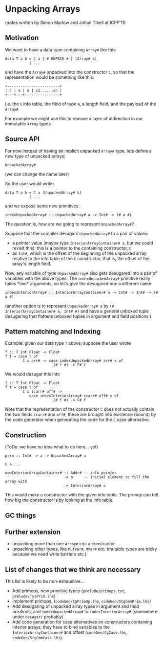 # Unpacking Arrays



(notes written by Simon Marlow and Johan Tibell at ICFP'11)


## Motivation



We want to have a data type containing `Array#` like this:


```wiki
data T a b = C a {-# UNPACK #-} (Array# b)
           | ...
```


and have the `Array#` unpacked into the constructor `C`, so that the representation would be something like this:


```wiki
+------------------------+
| C | a | n | x1......xn |
+---+---+----------------+
```


i.e. the `C` info table, the field of type `a`, a length field, and the payload of the `Array#`.  



For example we might use this to remove a layer of indirection in our immutable `Array` types.


## Source API



For now instead of having an implicit unpacked `Array#` type, lets define a new type of unpacked arrays:


```wiki
UnpackedArray#
```


(we can change the name later)



So the user would write:


```wiki
data T a b = C a (UnpackedArray# b)
           | ...
```


and we expose some new primitives:


```wiki
indexUnpackedArray# :: UnpackedArray# a -> Int# -> (# a #)
```


The question is, how are we going to represent `UnpackedArray#`?



Suppose that the compiler desugars `UnpackedArray#` to a pair of values:
 


- a pointer value (maybe type `InteriorArrayContainer# a`, but we could revisit this): this is a pointer to the containing constructor, `C`
- an `Int#`, which is the offset of the beginning of the unpacked array relative to the info table of the `C` constructor, that is, the offset of the array's length field.


Now, any variable of type `UnpackedArray#` also gets desugared into a pair of variables with the above types.  The `indexUnpackedArray#` primitive really takes \*two\* arguments, so let's give the desugared one a different name: 


```wiki
indexInteriorArray# :: InteriorArrayContainer# a -> Int# -> Int# -> (# a #)
```


(another option is to represent `UnpackedArray# a` by `(# InteriorArrayContainer# a, Int# #)` and have a general unboxed tuple desugaring that flattens unboxed tuples in argument and field positions.)


## Pattern matching and Indexing



Example: given our data type `T` above, suppose the user wrote


```wiki
f :: T Int Float -> Float
f t = case t of 
        C x arr# -> case indexUnpackedArray# arr# x of 
                      (# f #) -> F# f
```


We would desugar this into


```wiki
f :: T Int Float -> Float
f t = case t of 
        C x icarr# off# -> 
           case indexInteriorArray# icarr# off# x of 
                      (# f #) -> F# f
```


Note that the representation of the constructor `C` does not actually contain the two fields `icarr#` and `off#`, these are brought into existence (bound) by the code generator when generating the code for the `C` case alternative. 


## Construction



(ToDo: we have no idea what to do here... yet)


```wiki
prim :: Int# -> a -> UnpackedArray# a

C a ...
```

```wiki
newInteriorArrayContainer# :: Addr# -- info pointer
                           -> a     -- initial element to fill the array with
                           -> InteriorArray# a
```


This would make a constructor with the given info table.  The primop can tell how big the constructor is by looking at the info table.


## GC things


## Further extension


- unpacking more than one `Array#` into a constructor
- unpacking other types, like `MutVar#`, `MVar#` etc. (mutable types are tricky because we need write barriers etc.)

## List of changes that we think are necessary



This list is likely to be non-exhaustive...


- Add primops, new primitive types (`prelude/primops.txt`, `prelude/TysPrim.lhs`)
- Implement primops, (`codeGen/CgPrimOp.lhs`, `codeGen/StgCmmPrim.lhs`)
- Add desugaring of unpacked array types in argument and field positions, and `indexUnpackedArray#` to `indexInteriorArray#` (somewhere under `desugar/` probably)
- Add code generation for case alternatives on constructors containing interior arrays, they have to bind variables to the `InteriorArrayContainer#` and offset (`codeGen/CgCase.lhs`, `codeGen/StgCmmCase.lhs`).
